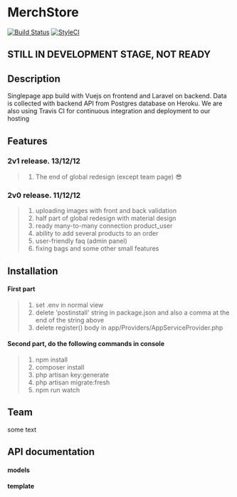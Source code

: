 # MerchStore
[![Build Status](https://travis-ci.org/fablerq/MerchStore.svg)](https://travis-ci.org/fablerq/MerchStore)
[![StyleCI](https://github.styleci.io/repos/159022107/shield?branch=master)](https://github.styleci.io/repos/159022107)
## STILL IN DEVELOPMENT STAGE, NOT READY
## Description
Singlepage app build with Vuejs on frontend and Laravel on backend. Data is collected with backend API from Postgres database on Heroku. We are also using Travis CI for continuous integration and deployment to our hosting
## Features 
### 2v1 release. 13/12/12
> 1) The end of global redesign (except team page) :sunglasses:
### 2v0 release. 11/12/12
> 1) uploading images with front and back validation
> 2) half part of global redesign with material design
> 3) ready many-to-many connection product_user
> 4) ability to add several products to an order
> 5) user-friendly faq (admin panel)
> 6) fixing bags and some other small features
## Installation
#### First part
> 1) set .env in normal view
> 2) delete 'postinstall' string in package.json and also a comma at the end of the string above
> 3) delete register() body in app/Providers/AppServiceProvider.php
#### Second part, do the following commands in console
> 1) npm install 
> 2) composer install  
> 3) php artisan key:generate 
> 4) php artisan migrate:fresh
> 5) npm run watch
## Team
some text
## API documentation
#### models
#### template

